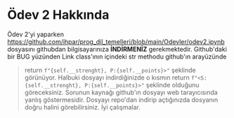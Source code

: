 # Ödev 2 Hakkında

Ödev 2'yi yaparken https://github.com/ihpar/prog_dil_temelleri/blob/main/Odevler/odev2.ipynb dosyasını githubdan bilgisayarınıza **İNDİRMENİZ** gerekmektedir. Github'daki bir BUG yüzünden Link class'ının içindeki str methodu github'ın arayüzünde 
> return `f"{self.__strenght}, P:{self.__points}>"` 
şeklinde görünüyor. Halbuki dosyayı indirdiğinizde o kısmın 
> return `f"<S:{self.__strenght}, P:{self.__points}>"` 
şeklinde olduğunu göreceksiniz. Sorunun kaynağı github'ın dosyayı web tarayıcısında yanlış göstermesidir. Dosyayı repo'dan indirip açtığınızda dosyanın doğru halini görebilirsiniz. İyi çalışmalar.